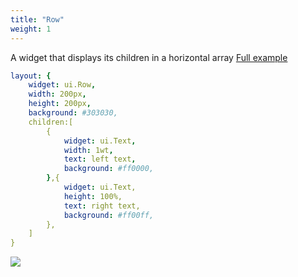 ```yaml
---
title: "Row"
weight: 1
---
```


A widget that displays its children in a horizontal array
[Full example](https://github.com/nuxui/samples/tree/master/widgets/row)

```yaml
layout: {
    widget: ui.Row,
    width: 200px,
    height: 200px,
    background: #303030,
    children:[
        {
            widget: ui.Text,
            width: 1wt,
            text: left text,
            background: #ff0000,
        },{
            widget: ui.Text,
            height: 100%,
            text: right text,
            background: #ff00ff,
        },
    ]
}

```

![](https://raw.githubusercontent.com/nuxui/samples/master/widgets/row/preview.jpg)
